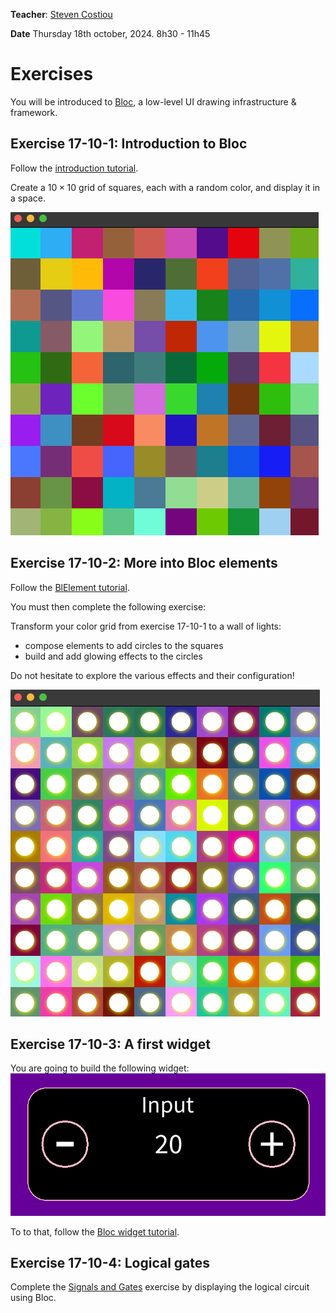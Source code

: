 **Teacher**: [Steven Costiou](https://kloum.io/costiou)

**Date** Thursday 18th october, 2024. 8h30 - 11h45

# Exercises

You will be introduced to [Bloc](https://github.com/pharo-graphics/Bloc), a low-level UI drawing infrastructure & framework.

## Exercise 17-10-1: Introduction to Bloc

Follow the [introduction tutorial](/additional-resources/bloc/bloc-introduction.md).

Create a $10\times10$ grid of squares, each with a random color, and display it in a space.

![Creating a grid of elements.](/additional-resources/bloc/figures/elementsGrid.png)

## Exercise 17-10-2: More into Bloc elements

Follow the [BlElement tutorial](/additional-resources/bloc/bloc-bl-elements.md).

You must then complete the following exercise: 

Transform your color grid from exercise 17-10-1 to a wall of lights:
- compose elements to add circles to the squares
- build and add glowing effects to the circles

Do not hesitate to explore the various effects and their configuration!

![Creating a grid of elements.](/additional-resources/bloc/figures/elementsGridLights.png)

## Exercise 17-10-3: A first widget
You are going to build the following widget: 
![An integer input widget.](/additional-resources/bloc/figures/input.png)

To to that, follow the [Bloc widget tutorial](/additional-resources/bloc/bloc-widget-tutorial.md).


## Exercise 17-10-4: Logical gates

Complete the [Signals and Gates](/additional-resources/exercise-signals-and-gates.pdf) exercise by displaying the logical circuit using Bloc.